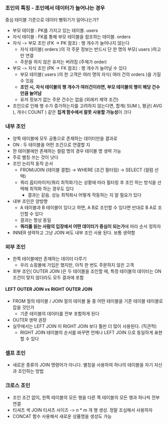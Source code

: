 ### 조인의 특징 - 조인에서 데이터가 늘어나는 경우
중심 테이블 기준으로 데이터 뻥튀기가 일어나는가?
- 부모 테이블 : PK를 가지고 있는 테이블. users
- 자식 테이블 : FK를 통해 부모 테이블을 참조하는 테이블. orders
- 자식 -> 부모 조인 (FK -> PK 참조) : 행 개수가 늘어나지 않는다
  - 자식 테이블( orders )의 각 주문 정보는 반드시 단 한 명의 부모( users )하고만 연결
  - 주문을 하지 않은 유저는 버려짐 (주체가 order)
- 부모 -> 자식 조인 (PK -> FK 참조) : 행 개수가 늘어날 수 있다
  - 부모 테이블( users )의 한 고객은 여러 명의 자식( 여러 건의 orders )을 가질 수 있음
  - **조인 시, 자식 테이블의 행 개수가 여러건이라면, 부모 테이블의 행이 해당 건수만큼 늘어남**
  - 유저 정보가 없는 주문 건수는 없음 (외래키 제약 조건)
- 조인으로 인해 행 수가 증가하는지를 고려하지 않는다면, 합계( SUM ), 평균( AVG ), 개수( COUNT ) 같은 **집계 함수에서 잘못 사용할 가능성**이 크다

### 내부 조인
- 양쪽 테이블에 모두 공통으로 존재하는 데이터만을 결과로
- ON : 두 테이블을 어떤 조건으로 연결할 지
- 한 테이블에만 존재하는 컬럼 명의 경우 테이블 명 생략 가능
- 주로 별칭 쓰는 것이 낫다
- 조인 논리적 동작 순서
  - FROM/JOIN (테이블 결합) → WHERE (조건 필터링) → SELECT (컬럼 선택)
  - 쿼리 옵티마이저(쿼리 최적화기)는 상황에 따라 필터링 후 조인 하는 방식을 선택해 최적화 하는 경우도 있다
    - 결과는 같음. 성능 최적화시 어떻게 작동하는 지 알 필요가 있다
- 내부 조인은 양방향
  - A 테이블과 B 테이블이 있다고 하면, A B로 조인할 수 있다면 반대로 B A로 조인할 수 있다
  - 결과는 항상 동일
  - **쿼리를 읽는 사람의 입장에서 어떤 데이터가 중심이 되는가**에 따라 순서 정하자
- INNER 생략하고 그냥 JOIN 써도 내부 조인 사용 된다. 보통 생략함

### 외부 조인
- 한쪽 테이블에만 존재하는 데이터 다루기
  - 우리 쇼핑몰에 가입은 했지만, 아직 한 번도 주문하지 않은 고객
- 외부 조인( OUTER JOIN )은 두 테이블을 조인할 때, 특정 테이블의 데이터는 ON 조건이 맞지 않더라도 모두 결과에 포함

#### LEFT OUTER JOIN vs RIGHT OUTER JOIN
- FROM 절의 테이블 / JOIN 절의 테이블 둘 중 어떤 테이블을 기준 테이블 테이블로 잡을 것인가
  - 기준 테이블의 데이터를 전부 포함하게 된다
- OUTER 생략 권장
- 실무에서는 LEFT JOIN 이 RIGHT JOIN 보다 훨씬 더 많이 사용된다. (직관적)
  - RIGHT JOIN 테이블의 순서를 바꾸면 언제나 LEFT JOIN 으로 동일하게 표현할 수 있다

### 셀프 조인
- 새로운 종류의 JOIN 명령어가 아니다. 별칭을 사용하여 하나의 테이블을 자기 자신과 조인하는 방법

### 크로스 조인
- 조인 조건 없이, 한쪽 테이블의 모든 행을 다른 쪽 테이블의 모든 행과 하나씩 전부 연결
- 티셔츠 색 JOIN 티셔츠 사이즈 -> n * m 개 행 생성. 정말 조심해서 사용하자
- CONCAT 함수 사용해서 새로운 상품명을 생성도 가능